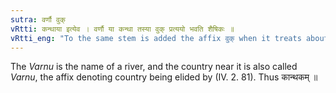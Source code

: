 ```yaml
---
sutra: वर्णौ वुक्
vRtti: कन्थाया इत्येव । वर्णौ या कन्था तस्या वुक् प्रत्ययो भवति शैषिकः ॥
vRtti_eng: "To the same stem is added the affix वुक् when it treats about some thing which is to be found in the land of _Varnu_."
---
```

The _Varnu_ is the name of a river, and the country near it is also called _Varnu_, the affix denoting country being elided by (IV. 2. 81). Thus कान्थकम् ॥
